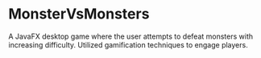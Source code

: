 # MonsterVsMonsters
A JavaFX desktop game where the user attempts to defeat monsters with increasing difficulty. Utilized gamification techniques to engage players.
